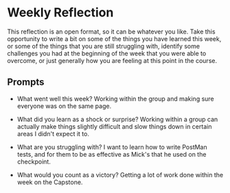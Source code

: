 # Weekly Reflection
This reflection is an open format, so it can be whatever you like. Take this opportunity to write a bit on some of the things you have learned this week, or some of the things that you are still struggling with, identify some challenges you had at the beginning of the week that you were able to overcome, or just generally how you are feeling at this point in the course.

## Prompts
- What went well this week?
    Working within the group and making sure everyone was on the same page.

- What did you learn as a shock or surprise?
    Working within a group can actually make things slightly difficult and slow things down in certain areas I didn't expect it to.

- What are you struggling with?
    I want to learn how to write PostMan tests, and for them to be as effective as Mick's that he used on the checkpoint.

- What would you count as a victory?
    Getting a lot of work done within the week on the Capstone.